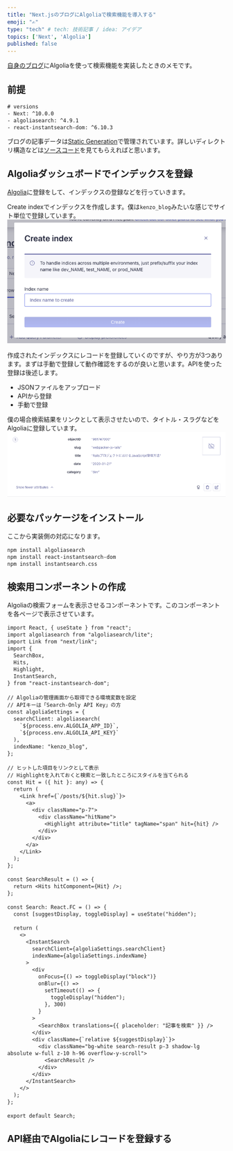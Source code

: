 ```yaml
---
title: "Next.jsのブログにAlgoliaで検索機能を導入する"
emoji: "✍️"
type: "tech" # tech: 技術記事 / idea: アイデア
topics: ['Next', 'Algolia']
published: false
---
```


[自身のブログ](https://kenzoblog.vercel.app/)にAlgoliaを使って検索機能を実装したときのメモです。

## 前提

```shell
# versions
- Next: ^10.0.0
- algoliasearch: ^4.9.1
- react-instantsearch-dom: ^6.10.3
```

ブログの記事データは[Static Generation](https://nextjs.org/docs/basic-features/pages#static-generation-recommended)で管理されています。詳しいディレクトリ構造などは[ソースコード](https://github.com/kenzo-tanaka/nextJsBlog)を見てもらえればと思います。

## Algoliaダッシュボードでインデックスを登録

[Algolia](https://www.algolia.com/users/sign_in)に登録をして、インデックスの登録などを行っていきます。

Create indexでインデックスを作成します。僕は`kenzo_blog`みたいな感じでサイト単位で登録しています。
![](/images/algolia/img-1.png)

作成されたインデックスにレコードを登録していくのですが、やり方が3つあります。まずは手動で登録して動作確認をするのが良いと思います。APIを使った登録は後述します。

- JSONファイルをアップロード
- APIから登録
- 手動で登録

僕の場合検索結果をリンクとして表示させたいので、タイトル・スラグなどをAlgoliaに登録しています。
![](/images/algolia/img-2.png)

## 必要なパッケージをインストール

ここから実装側の対応になります。

```shell
npm install algoliasearch
npm install react-instantsearch-dom
npm install instantsearch.css
```

## 検索用コンポーネントの作成

Algoliaの検索フォームを表示させるコンポーネントです。このコンポーネントを各ページで表示させています。

```tsx:components/search.tsx
import React, { useState } from "react";
import algoliasearch from "algoliasearch/lite";
import Link from "next/link";
import {
  SearchBox,
  Hits,
  Highlight,
  InstantSearch,
} from "react-instantsearch-dom";

// Algoliaの管理画面から取得できる環境変数を設定
// APIキーは「Search-Only API Key」の方
const algoliaSettings = {
  searchClient: algoliasearch(
    `${process.env.ALGOLIA_APP_ID}`,
    `${process.env.ALGOLIA_API_KEY}`
  ),
  indexName: "kenzo_blog",
};

// ヒットした項目をリンクとして表示
// Highlightを入れておくと検索と一致したところにスタイルを当てられる
const Hit = ({ hit }: any) => {
  return (
    <Link href={`/posts/${hit.slug}`}>
      <a>
        <div className="p-7">
          <div className="hitName">
            <Highlight attribute="title" tagName="span" hit={hit} />
          </div>
        </div>
      </a>
    </Link>
  );
};

const SearchResult = () => {
  return <Hits hitComponent={Hit} />;
};

const Search: React.FC = () => {
  const [suggestDisplay, toggleDisplay] = useState("hidden");

  return (
    <>
      <InstantSearch
        searchClient={algoliaSettings.searchClient}
        indexName={algoliaSettings.indexName}
      >
        <div
          onFocus={() => toggleDisplay("block")}
          onBlur={() =>
            setTimeout(() => {
              toggleDisplay("hidden");
            }, 300)
          }
        >
          <SearchBox translations={{ placeholder: "記事を検索" }} />
        </div>
        <div className={`relative ${suggestDisplay}`}>
          <div className="bg-white search-result p-3 shadow-lg absolute w-full z-10 h-96 overflow-y-scroll">
            <SearchResult />
          </div>
        </div>
      </InstantSearch>
    </>
  );
};

export default Search;
```


## API経由でAlgoliaにレコードを登録する